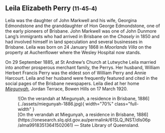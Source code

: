 ## Leila Elizabeth Perry <small>(11‑45‑4)</small>

Leila was the daughter of John Markwell and his wife, Georgina Edmondstone and the granddaughter of Hon George Edmondstone, one of the early pioneers of Brisbane. John Markwell was one of John Dunmore Lang’s immigrants who had arrived in Brisbane on the *Chasely* in 1850 and had involved himself in land speculation and several businesses in Brisbane. Leila was born on 24 January 1868 in *Moorlands Villa* on the property at Auchenflower where the Wesley Hospital now stands. 

On 29 September 1885, at St Andrew’s Church at Lutwyche Leila married into another prosperous merchant family, the Perrys. Her husband, William Herbert Francis Perry was the eldest son of William Perry and Annie Harcourt. Leila and her husband were frequently featured and cited in the social pages of the Brisbane newspapers. Leila died at her home *[Miegunyah](https://www.miegunyah.org)*, Jordan Terrace, Bowen Hills on 17 March 1920.

<figure markdown>
  ![On the verandah at Miegunyah, a residence in Brisbane, 1886](../assets/miegunyah-1886.jpg){ width="70%" class="full-width" }
  <figcaption markdown>[On the verandah at Miegunyah, a residence in Brisbane, 1886](https://onesearch.slq.qld.gov.au/permalink/61SLQ_INST/dls06p/alma99183513641502061) — State Library of Queensland.</figcaption>
</figure>